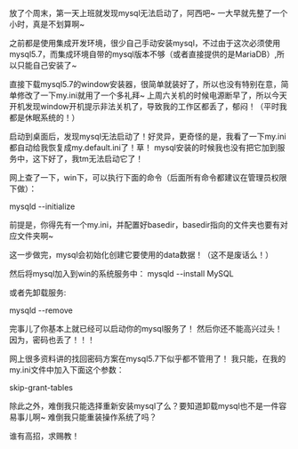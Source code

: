 放了个周末，第一天上班就发现mysql无法启动了，阿西吧~
一大早就先整了一个小时，真是不划算啊~

之前都是使用集成开发环境，很少自己手动安装mysql，不过由于这次必须使用mysql5.7，而集成环境自带的mysql版本不够（或者直接提供的是MariaDB）,所以只能自己安装了~

直接下载mysql5.7的window安装器，很简单就装好了，所以也没有特别在意，简单修改了一下my.ini就用了一个多礼拜~
上周六关机的时候电源断早了，所以今天开机发现window开机提示非法关机了，导致我的工作区都丢了，郁闷！（平时我都是休眠系统的！）

启动到桌面后，发现mysql无法启动了！好灵异，更奇怪的是，我看了一下my.ini都自动给我恢复成my.default.ini了！草！
mysql安装的时候我也没有把它加到服务中，这下好了，我tm无法启动它了！

网上查了一下，win下，可以执行下面的命令（后面所有命令都建议在管理员权限下做）：

  mysqld  --initialize

前提是，你得先有一个my.ini，并配置好basedir，basedir指向的文件夹也要有对应文件夹啊~

这一步做完，mysql会初始化创建它要使用的data数据！（这不是废话么！）

然后将mysql加入到win的系统服务中：
  mysqld --install MySQL 
  
或者先卸载服务:

  mysqld --remove

完事儿了你基本上就已经可以启动你的mysql服务了！
然后你还不能高兴过头！因为，密码也丢了！！！

网上很多资料讲的找回密码方案在mysql5.7下似乎都不管用了！
我只能，在我的my.ini文件中加入下面这个参数：

  skip-grant-tables

除此之外，难倒我只能选择重新安装mysql了么？要知道卸载mysql也不是一件容易事儿啊~
难倒我只能重装操作系统了吗？

谁有高招，求赐教！
